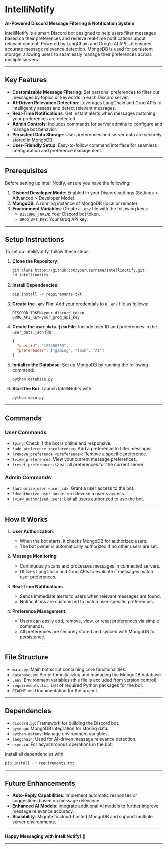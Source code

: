 # IntelliNotify

**AI-Powered Discord Message Filtering & Notification System**

IntelliNotify is a smart Discord bot designed to help users filter messages based on their preferences and receive real-time notifications about relevant content. Powered by LangChain and Groq's AI APIs, it ensures accurate message relevance detection. MongoDB is used for persistent storage, allowing users to seamlessly manage their preferences across multiple servers.

---

## Key Features

- **Customizable Message Filtering**: Set personal preferences to filter out messages by topics or keywords in each Discord server.
- **AI-Driven Relevance Detection**: Leverages LangChain and Groq APIs to intelligently assess and detect relevant messages.
- **Real-Time Notifications**: Get instant alerts when messages matching your preferences are detected.
- **Admin Controls**: Includes commands for server admins to configure and manage bot behavior.
- **Persistent Data Storage**: User preferences and server data are securely stored in MongoDB.
- **User-Friendly Setup**: Easy-to-follow command interface for seamless configuration and preference management.

---

## Prerequisites

Before setting up IntelliNotify, ensure you have the following:

1. **Discord Developer Mode**: Enabled in your Discord settings (Settings > Advanced > Developer Mode).
2. **MongoDB**: A running instance of MongoDB (local or remote).
3. **Environment Variables**: Create a `.env` file with the following keys:
   - `DISCORD_TOKEN`: Your Discord bot token.
   - `GROQ_API_KEY`: Your Groq API key.

---

## Setup Instructions

To set up IntelliNotify, follow these steps:

1. **Clone the Repository**:
   ```bash
   git clone https://github.com/yourusername/intellinotify.git
   cd intellinotify
   ```

2. **Install Dependencies**:
   ```bash
   pip install -r requirements.txt
   ```

3. **Create the `.env` File**:
   Add your credentials to a `.env` file as follows:
   ```env
   DISCORD_TOKEN=your_discord_token
   GROQ_API_KEY=your_groq_api_key
   ```

4. **Create the `user_data.json` File**:
   Include user ID and preferences in the `user_data.json` file:
   ```json
   {
     "user_id": "123456789",
     "preferences": ["gaming", "tech", "AI"]
   }
   ```

5. **Initialize the Database**:
   Set up MongoDB by running the following command:
   ```bash
   python database.py
   ```

6. **Start the Bot**:
   Launch IntelliNotify with:
   ```bash
   python main.py
   ```

---

## Commands

### User Commands

- `!ping`: Check if the bot is online and responsive.
- `!add_preference <preference>`: Add a preference to filter messages.
- `!remove_preference <preference>`: Remove a specific preference.
- `!view_preferences`: View your current message preferences.
- `!reset_preferences`: Clear all preferences for the current server.

### Admin Commands

- `!authorize_user <user_id>`: Grant a user access to the bot.
- `!deauthorize_user <user_id>`: Revoke a user's access.
- `!view_authorized_users`: List all users authorized to use the bot.

---

## How It Works

1. **User Authorization**:
   - When the bot starts, it checks MongoDB for authorized users.
   - The bot owner is automatically authorized if no other users are set.

2. **Message Monitoring**:
   - Continuously scans and processes messages in connected servers.
   - Utilizes LangChain and Groq APIs to evaluate if messages match user preferences.

3. **Real-Time Notifications**:
   - Sends immediate alerts to users when relevant messages are found.
   - Notifications are customized to match user-specific preferences.

4. **Preference Management**:
   - Users can easily add, remove, view, or reset preferences via simple commands.
   - All preferences are securely stored and synced with MongoDB for persistence.

---

## File Structure

- `main.py`: Main bot script containing core functionalities.
- `database.py`: Script for initializing and managing the MongoDB database.
- `.env`: Environment variables (this file is excluded from version control).
- `requirements.txt`: List of required Python packages for the bot.
- `README.md`: Documentation for the project.

---

## Dependencies

- `discord.py`: Framework for building the Discord bot.
- `pymongo`: MongoDB integration for storing data.
- `python-dotenv`: Manage environment variables.
- `langchain`: Used for AI-driven message relevance detection.
- `asyncio`: For asynchronous operations in the bot.

Install all dependencies with:
```bash
pip install -r requirements.txt
```

---

## Future Enhancements

- **Auto-Reply Capabilities**: Implement automatic responses or suggestions based on message relevance.
- **Enhanced AI Models**: Integrate additional AI models to further improve message relevance accuracy.
- **Scalability**: Migrate to cloud-hosted MongoDB and support multiple server environments.

---

**Happy Messaging with IntelliNotify!** 🚀

--- 

